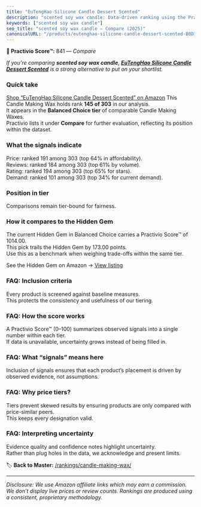 ```yaml
---
title: "EuTengHao Silicone Candle Dessert Scented"
description: "scented soy wax candle: Data-driven ranking using the Practivio Score™. Positioned by quality, value, demand, findability, momentum."
keywords: ["scented soy wax candle"]
seo_title: "scented soy wax candle — Compare (2025)"
canonicalURL: "/products/eutenghao-silicone-candle-dessert-scented-B0D1XR78ZF/"
---
```


**🛒 Practivio Score™:** 841 — _Compare_


*If you're comparing **scented soy wax candle**, **[EuTengHao Silicone Candle Dessert Scented](https://www.amazon.com/dp/B0D1XR78ZF?tag=practivio-20)** is a strong alternative to put on your shortlist.*
### Quick take
[Shop “EuTengHao Silicone Candle Dessert Scented” on Amazon](https://www.amazon.com/dp/B0D1XR78ZF?tag=practivio-20)
This Candle Making Wax holds rank **145 of 303** in our analysis.  
It appears in the **Balanced Choice tier** of comparable Candle Making Waxes.  
Practivio lists it under **Compare** for further evaluation, reflecting its position within the dataset.

### What the signals indicate
Price: ranked 191 among 303 (top 64% in affordability).  
Reviews: ranked 184 among 303 (top 61% by volume).  
Rating: ranked 194 among 303 (top 65% for stars).  
Demand: ranked 101 among 303 (top 34% for current demand).

### Position in tier
Comparisons remain tier-bound for fairness.

### How it compares to the Hidden Gem
The current Hidden Gem in Balanced Choice carries a Practivio Score™ of 1014.00.  
This pick trails the Hidden Gem by 173.00 points.  
Use this as a benchmark when weighing trade-offs within the same tier.  

See the Hidden Gem on Amazon → [View listing](https://www.amazon.com/dp/B07YNW3GC2?tag=practivio-20)

### FAQ: Inclusion criteria
Every product is screened against baseline measures.  
This protects the consistency and usefulness of our tiering.

### FAQ: How the score works
A Practivio Score™ (0–100) summarizes observed signals into a single number within each tier.  
If data is unavailable, uncertainty grows instead of being filled in.

### FAQ: What “signals” means here
Inclusion of signals ensures that each product’s placement is driven by observed evidence, not assumptions.

### FAQ: Why price tiers?
Tiers prevent skewed results by ensuring products are only compared with price-similar peers.  
This keeps every designation valid.

### FAQ: Interpreting uncertainty
Evidence quality and confidence notes highlight uncertainty.  
Rather than plug holes in the data, we acknowledge and present limits.

<!-- Missing template for Compare/CompareWithinPriceClass -->


🏷️ **Back to Master:** [/rankings/candle-making-wax/](/rankings/candle-making-wax/)

---
_Disclosure: We use Amazon affiliate links which may earn a commission. We don’t display live prices or review counts. Rankings are produced using a consistent, proprietary methodology._
